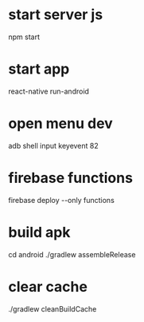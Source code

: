 # start server js
npm start

# start app
react-native run-android

# open menu dev
adb shell input keyevent 82

# firebase functions
firebase deploy --only functions

# build apk
cd android
./gradlew assembleRelease

# clear cache
./gradlew cleanBuildCache

